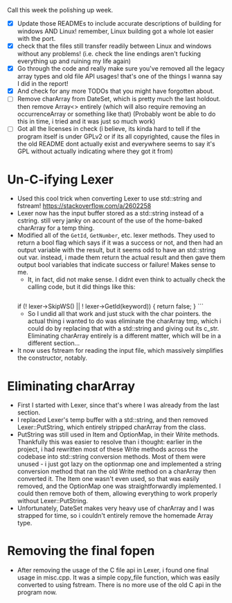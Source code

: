 Call this week the polishing up week.
- [x] Update those READMEs to include accurate descriptions of building for windows AND Linux! remember, Linux building got a whole lot easier with the port.
- [x] check that the files still transfer readily between Linux and windows without any problems! (i.e. check the line endings aren't fucking everything up and ruining my life again)
- [x] Go through the code and really make sure you've removed all the legacy array types and old file API usages! that's one of the things I wanna say I did in the report!
- [x] And check for any more TODOs that you might have forgotten about.
- [ ] Remove charArray from DateSet, which is pretty much the last holdout. then remove Array<> entirely (which will also require removing an occurrenceArray or something like that) (Probably wont be able to do this in time, i tried and it was just so much work)
- [ ] Got all the licenses in check (i believe, its kinda hard to tell if the program itself is under GPLv2 or if its all copyrighted, cause the files in the old README dont actually exist and everywhere seems to say it's GPL without actually indicating where they got it from)
# Un-C-ifying Lexer
- Used this cool trick when converting Lexer to use std::string and fstream! https://stackoverflow.com/a/2602258
- Lexer now has the input buffer stored as a std::string instead of a cstring. still very janky on account of the use of the home-baked charArray for a temp thing.
- Modified all of the `GetId`, `GetNumber`, etc. lexer methods. They used to return a bool flag which says if it was a success or not, and then had an output variable with the result, but it seems odd to have an std::string out var. instead, i made them return the actual result and then gave them output bool variables that indicate success or failure! Makes sense to me.
	- It, in fact, did not make sense. I didnt even think to actually check the calling code, but it did things like this:
		```cpp
    if (! lexer->SkipWS() ||
        ! lexer->GetId(keyword)) {
        return false;
    }
		```
	- So I undid all that work and just stuck with the char pointers. the actual thing i wanted to do was eliminate the charArray tmp, which i could do by replacing that with a std::string and giving out its c_str. Eliminating charArray entirely is a different matter, which will be in a different section...
- It now uses fstream for reading the input file, which massively simplifies the constructor, notably.
# Eliminating charArray
- First I started with Lexer, since that's where I was already from the last section.
- I replaced Lexer's temp buffer with a std::string, and then removed Lexer::PutString, which entirely stripped charArray from the class.
- PutString was still used in Item and OptionMap, in their Write methods. Thankfully this was easier to resolve than i thought: earlier in the project, i had rewritten most of these Write methods across the codebase into std::string conversion methods. Most of them were unused - i just got lazy on the optionmap one and implemented a string conversion method that ran the old Write method on a charArray then converted it. The Item one wasn't even used, so that was easily removed, and the OptionMap one was straightforwardly implemented. I could then remove both of them, allowing everything to work properly without Lexer::PutString.
- Unfortunately, DateSet makes very heavy use of charArray and I was strapped for time, so i couldn't entirely remove the homemade Array type.

# Removing the final fopen
- After removing the usage of the C file api in Lexer, i found one final usage in misc.cpp. It was a simple copy_file function, which was easily converted to using fstream. There is no more use of the old C api in the program now.